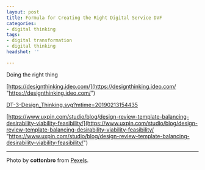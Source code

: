 ```yaml
---
layout: post
title: Formula for Creating the Right Digital Service DVF
categories:
- digital thinking
tags:
- digital transformation
- digital thinking
headshot: ''

---
```

Doing the right thing

[https://designthinking.ideo.com/](https://designthinking.ideo.com/ "https://designthinking.ideo.com/")

[DT-3-Design_Thinking.svg?mtime=20190213154435](https://designthinking-ideo-com.s3.amazonaws.com/assets/images/DT-3-Design_Thinking.svg?mtime=20190213154435 "DT-3-Design_Thinking.svg?mtime=20190213154435")

[https://www.uxpin.com/studio/blog/design-review-template-balancing-desirability-viability-feasibility/](https://www.uxpin.com/studio/blog/design-review-template-balancing-desirability-viability-feasibility/ "https://www.uxpin.com/studio/blog/design-review-template-balancing-desirability-viability-feasibility/")

***

Photo by **cottonbro** from [Pexels](https://www.pexels.com/photo/person-in-yellow-coveralls-3951398/ "Pexels").